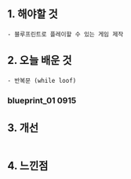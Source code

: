 ## 1. 해야할 것
```
- 블루프린트로 플레이할 수 있는 게임 제작
```

## 2. 오늘 배운 것
```
- 반복문 (while loof)
```
### blueprint_01 0915

## 3. 개선
```

```

## 4. 느낀점
```

```
